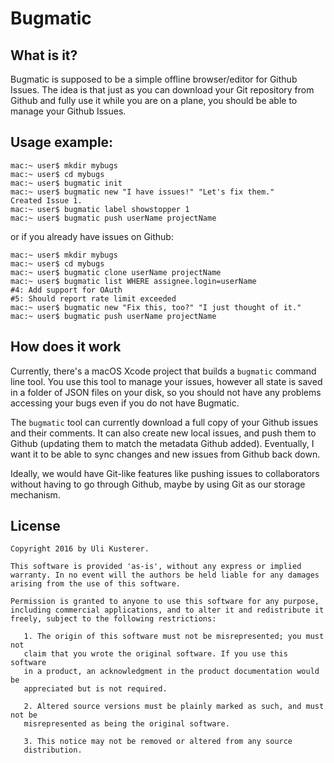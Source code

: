 # Bugmatic

## What is it?

Bugmatic is supposed to be a simple offline browser/editor for Github Issues.
The idea is that just as you can download your Git repository from Github
and fully use it while you are on a plane, you should be able to manage your
Github Issues.

## Usage example:

	mac:~ user$ mkdir mybugs
	mac:~ user$ cd mybugs
	mac:~ user$ bugmatic init
	mac:~ user$ bugmatic new "I have issues!" "Let's fix them."
	Created Issue 1.
	mac:~ user$ bugmatic label showstopper 1
	mac:~ user$ bugmatic push userName projectName
	
or if you already have issues on Github:

	mac:~ user$ mkdir mybugs
	mac:~ user$ cd mybugs
	mac:~ user$ bugmatic clone userName projectName
	mac:~ user$ bugmatic list WHERE assignee.login=userName
	#4: Add support for OAuth
	#5: Should report rate limit exceeded
	mac:~ user$ bugmatic new "Fix this, too?" "I just thought of it."
	mac:~ user$ bugmatic push userName projectName

## How does it work

Currently, there's a macOS Xcode project that builds a `bugmatic` command line
tool. You use this tool to manage your issues, however all state is saved in a
folder of JSON files on your disk, so you should not have any problems accessing
your bugs even if you do not have Bugmatic.

The `bugmatic` tool can currently download a full copy of your Github issues
and their comments. It can also create new local issues, and push them to
Github (updating them to match the metadata Github added). Eventually, I want
it to be able to sync changes and new issues from Github back down.

Ideally, we would have Git-like features like pushing issues to collaborators
without having to go through Github, maybe by using Git as our storage mechanism.

## License

	Copyright 2016 by Uli Kusterer.
	
	This software is provided 'as-is', without any express or implied
	warranty. In no event will the authors be held liable for any damages
	arising from the use of this software.
	
	Permission is granted to anyone to use this software for any purpose,
	including commercial applications, and to alter it and redistribute it
	freely, subject to the following restrictions:
	
	   1. The origin of this software must not be misrepresented; you must not
	   claim that you wrote the original software. If you use this software
	   in a product, an acknowledgment in the product documentation would be
	   appreciated but is not required.
	
	   2. Altered source versions must be plainly marked as such, and must not be
	   misrepresented as being the original software.
	
	   3. This notice may not be removed or altered from any source
	   distribution.
